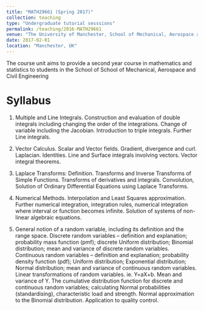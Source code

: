 ```yaml
---
title: "MATH29661 (Spring 2017)"
collection: teaching
type: "Undergraduate tutorial sesssions"
permalink: /teaching/2016-MATH29661
venue: "The University of Manchester, School of Mechanical, Aerospace and Civil Engineering"
date: 2017-02-01
location: "Manchester, UK"
---
```

The course unit aims to provide a second year course in mathematics and statistics to students in the School of School of Mechanical, Aerospace and Civil Engineering

Syllabus
======

1. Multiple and Line Integrals. Construction and evaluation of double integrals including changing the order of the
integrations.  Change of variable including the Jacobian. Introduction to triple integrals. Further Line integrals.

2. Vector Calculus. Scalar and Vector fields. Gradient, divergence and curl. Laplacian. Identities. Line and Surface integrals involving vectors. Vector integral theorems.

3. Laplace Transforms: Definition. Transforms and Inverse Transforms of Simple Functions. Transforms of derivatives and integrals. Convolution, Solution of Ordinary Differential Equations using Laplace Transforms.

4. Numerical Methods. Interpolation and Least Squares approximation. Further numerical integration, integration rules, numerical integration where interval or function becomes infinite. Solution of systems of non-linear algebraic equations.

5. General notion of a random variable, including its definition and the range space.
Discrete random variables – definition and explanation;  probability mass function (pmf);  discrete Uniform distribution;  Binomial distribution;  mean and variance of discrete random variables.
Continuous random variables – definition and explanation; probability density function (pdf);  Uniform distribution;  Exponential distribution;  Normal distribution;  mean and variance of continuous random variables.
Linear transformations of random variables. ie. Y=aX+b.  Mean and variance of Y.
The cumulative distribution function for discrete and continuous random variables;  calculating Normal probabilities (standardising), characteristic load and strength.
Normal approximation to the Binomial distribution. Application to quality control.
